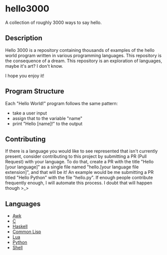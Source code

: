 # hello3000
A collection of roughly 3000 ways to say hello.

## Description

Hello 3000 is a repository containing thousands of examples of the hello world program written in various programming languages. This repository is the consequence of a dream. This repository is an exploration of languages, maybe it's art? I don't know.

I hope you enjoy it!

## Program Structure

Each "Hello World!" program follows the same pattern:
* take a user input
* assign that to the variable "name"
* print "Hello [name]!" to the output

## Contributing

If there is a language you would like to see represented that isn't currently present, consider contributing to this project by submitting a PR (Pull Request) with your language. To do that, create a PR with the title "Hello [your language]" as a single file named "hello.[your language file extension]", and that will be it! An example would be me submitting a PR titled "Hello Python" with the file "hello.py". If enough people contribute frequently enough, I will automate this process. I doubt that will happen though >_>

## Languages

* [Awk](https://github.com/LordUbuntu/hello3000/blob/main/hello.awk)
* [C](https://github.com/LordUbuntu/hello3000/blob/main/hello.c)
* [Haskell](https://github.com/LordUbuntu/hello3000/blob/main/hello.hs)
* [Common Lisp](https://github.com/LordUbuntu/hello3000/blob/main/hello.lisp)
* [Lua](https://github.com/LordUbuntu/hello3000/blob/main/hello.lua)
* [Python](https://github.com/LordUbuntu/hello3000/blob/main/hello.py)
* [Shell](https://github.com/LordUbuntu/hello3000/blob/main/hello.sh)
